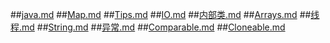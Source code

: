 ##[java.md](java.md)
##[Map.md](Map.md)
##[Tips.md](Tips.md)
##[IO.md](IO.md)
##[内部类.md](内部类.md)
##[Arrays.md](Arrays.md)
##[线程.md](线程.md)
##[String.md](String.md)
##[异常.md](异常.md)
##[Comparable.md](Comparable.md)
##[Cloneable.md](Cloneable.md)
